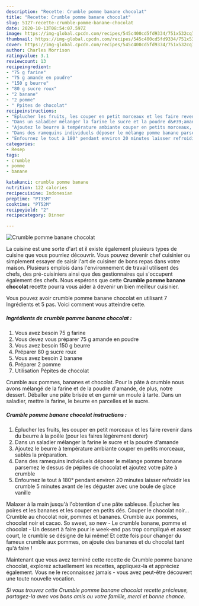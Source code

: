 ```yaml
---
description: "Recette: Crumble pomme banane chocolat"
title: "Recette: Crumble pomme banane chocolat"
slug: 5127-recette-crumble-pomme-banane-chocolat
date: 2020-10-13T08:54:07.597Z
image: https://img-global.cpcdn.com/recipes/545c400cd5fd9334/751x532cq70/crumble-pomme-banane-chocolat-photo-principale-de-la-recette.jpg
thumbnail: https://img-global.cpcdn.com/recipes/545c400cd5fd9334/751x532cq70/crumble-pomme-banane-chocolat-photo-principale-de-la-recette.jpg
cover: https://img-global.cpcdn.com/recipes/545c400cd5fd9334/751x532cq70/crumble-pomme-banane-chocolat-photo-principale-de-la-recette.jpg
author: Charles Morrison
ratingvalue: 3.1
reviewcount: 13
recipeingredient:
- "75 g farine"
- "75 g amande en poudre"
- "150 g beurre"
- "80 g sucre roux"
- "2 banane"
- "2 pomme"
- " Ppites de chocolat"
recipeinstructions:
- "Éplucher les fruits, les couper en petit morceaux et les faire revenir dans du beurre à la poêle (pour les faires légèrement dorer)"
- "Dans un saladier mélanger la farine le sucre et la poudre d&#39;amande"
- "Ajoutez le beurre à température ambiante couper en petits morceaux, sablés la préparation."
- "Dans des ramequins individuels déposer le mélange pomme banane parsemez le dessus de pépites de chocolat et ajoutez votre pâte à crumble"
- "Enfournez le tout à 180° pendant environ 20 minutes laisser refroidir les crumble 5 minutes avant de les déguster avec une boule de glace vanille"
categories:
- Resep
tags:
- crumble
- pomme
- banane

katakunci: crumble pomme banane 
nutrition: 122 calories
recipecuisine: Indonesian
preptime: "PT35M"
cooktime: "PT52M"
recipeyield: "2"
recipecategory: Dinner

---
```



![Crumble pomme banane chocolat](https://img-global.cpcdn.com/recipes/545c400cd5fd9334/751x532cq70/crumble-pomme-banane-chocolat-photo-principale-de-la-recette.jpg)

La cuisine est une sorte d'art et il existe également plusieurs types de cuisine que vous pourriez découvrir. Vous pouvez devenir chef cuisinier ou simplement essayer de saisir l'art de cuisiner de bons repas dans votre maison. Plusieurs emplois dans l'environnement de travail utilisent des chefs, des pré-cuisiniers ainsi que des gestionnaires qui s'occupent également des chefs. Nous espérons que cette <strong> Crumble pomme banane chocolat </strong> recette pourra vous aider à devenir un bien meilleur cuisinier.

<!--inarticleads1-->

Vous pouvez avoir crumble pomme banane chocolat en utilisant 7 Ingrédients et 5 pas. Voici comment vous atteindre cette.

##### Ingrédients de crumble pomme banane chocolat :

1. Vous avez besoin 75 g farine
1. Vous devez vous préparer 75 g amande en poudre
1. Vous avez besoin 150 g beurre
1. Préparer 80 g sucre roux
1. Vous avez besoin 2 banane
1. Préparer 2 pomme
1. Utilisation  Pépites de chocolat


Crumble aux pommes, bananes et chocolat. Pour la pâte à crumble nous avons mélangé de la farine et de la poudre d&#39;amande, de plus, notre dessert. Déballer une pâte brisée et en garnir un moule à tarte. Dans un saladier, mettre la farine, le beurre en parcelles et le sucre. 

<!--inarticleads2-->

##### Crumble pomme banane chocolat instructions :

1. Éplucher les fruits, les couper en petit morceaux et les faire revenir dans du beurre à la poêle (pour les faires légèrement dorer)
1. Dans un saladier mélanger la farine le sucre et la poudre d&#39;amande
1. Ajoutez le beurre à température ambiante couper en petits morceaux, sablés la préparation.
1. Dans des ramequins individuels déposer le mélange pomme banane parsemez le dessus de pépites de chocolat et ajoutez votre pâte à crumble
1. Enfournez le tout à 180° pendant environ 20 minutes laisser refroidir les crumble 5 minutes avant de les déguster avec une boule de glace vanille


Malaxer à la main jusqu&#39;à l&#39;obtention d&#39;une pâte sableuse. Éplucher les poires et les bananes et les couper en petits dés. Couper le chocolat noir… Crumble au chocolat noir, pommes et bananes. Crumble aux pommes, chocolat noir et cacao. So sweet, so new - Le crumble banane, pomme et chocolat - Un dessert à faire pour le week-end pas trop compliqué et assez court, le crumble se désigne de lui même! Et cette fois pour changer du fameux crumble aux pommes, on ajoute des bananes et du chocolat tant qu&#39;à faire ! 

<!--inarticleads1-->

<p>
Maintenant que vous avez terminé cette recette de Crumble pomme banane chocolat, explorez actuellement les recettes, appliquez-la et appréciez également. Vous ne le reconnaissez jamais - vous avez peut-être découvert une toute nouvelle vocation.
</p>

<p>
<i>Si vous trouvez cette Crumble pomme banane chocolat recette précieuse, partagez-la avec vos bons amis ou votre famille, merci et bonne chance.</i>
</p>
